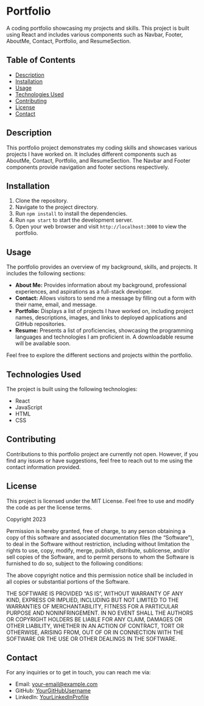 # Portfolio

A coding portfolio showcasing my projects and skills. This project is built using React and includes various components such as Navbar, Footer, AboutMe, Contact, Portfolio, and ResumeSection.

## Table of Contents

- [Description](#description)
- [Installation](#installation)
- [Usage](#usage)
- [Technologies Used](#technologies-used)
- [Contributing](#contributing)
- [License](#license)
- [Contact](#contact)

## Description

This portfolio project demonstrates my coding skills and showcases various projects I have worked on. It includes different components such as AboutMe, Contact, Portfolio, and ResumeSection. The Navbar and Footer components provide navigation and footer sections respectively.

## Installation

1. Clone the repository.
2. Navigate to the project directory.
3. Run `npm install` to install the dependencies.
4. Run `npm start` to start the development server.
5. Open your web browser and visit `http://localhost:3000` to view the portfolio.

## Usage

The portfolio provides an overview of my background, skills, and projects. It includes the following sections:

- **About Me:** Provides information about my background, professional experiences, and aspirations as a full-stack developer.
- **Contact:** Allows visitors to send me a message by filling out a form with their name, email, and message.
- **Portfolio:** Displays a list of projects I have worked on, including project names, descriptions, images, and links to deployed applications and GitHub repositories.
- **Resume:** Presents a list of proficiencies, showcasing the programming languages and technologies I am proficient in. A downloadable resume will be available soon.

Feel free to explore the different sections and projects within the portfolio.

## Technologies Used

The project is built using the following technologies:

- React
- JavaScript
- HTML
- CSS

## Contributing

Contributions to this portfolio project are currently not open. However, if you find any issues or have suggestions, feel free to reach out to me using the contact information provided.


## License

This project is licensed under the MIT License. Feel free to use and modify the code as per the license terms.

Copyright 2023

Permission is hereby granted, free of charge, to any person obtaining a copy of this software and associated documentation files (the “Software”), to deal in the Software without restriction, including without limitation the rights to use, copy, modify, merge, publish, distribute, sublicense, and/or sell copies of the Software, and to permit persons to whom the Software is furnished to do so, subject to the following conditions:

The above copyright notice and this permission notice shall be included in all copies or substantial portions of the Software.

THE SOFTWARE IS PROVIDED “AS IS”, WITHOUT WARRANTY OF ANY KIND, EXPRESS OR IMPLIED, INCLUDING BUT NOT LIMITED TO THE WARRANTIES OF MERCHANTABILITY, FITNESS FOR A PARTICULAR PURPOSE AND NONINFRINGEMENT. IN NO EVENT SHALL THE AUTHORS OR COPYRIGHT HOLDERS BE LIABLE FOR ANY CLAIM, DAMAGES OR OTHER LIABILITY, WHETHER IN AN ACTION OF CONTRACT, TORT OR OTHERWISE, ARISING FROM, OUT OF OR IN CONNECTION WITH THE SOFTWARE OR THE USE OR OTHER DEALINGS IN THE SOFTWARE.

## Contact

For any inquiries or to get in touch, you can reach me via:

- Email: [your-email@example.com](mailto:your-email@example.com)
- GitHub: [YourGitHubUsername](https://github.com/YourGitHubUsername)
- LinkedIn: [YourLinkedInProfile](https://www.linkedin.com/in/your-linkedin-profile)

